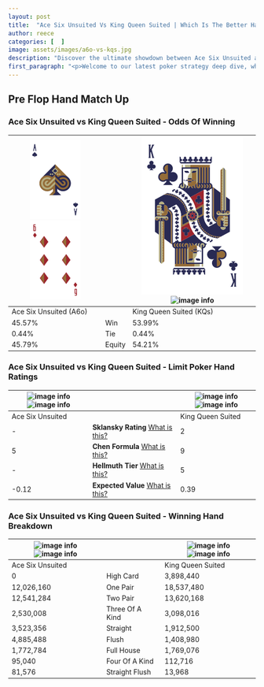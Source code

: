 ```yaml
---
layout: post
title:  "Ace Six Unsuited Vs King Queen Suited | Which Is The Better Hand In Poker? A Complete Guide"
author: reece
categories: [  ]
image: assets/images/a6o-vs-kqs.jpg
description: "Discover the ultimate showdown between Ace Six Unsuited and King Queen Suited in poker! Uncover the odds, strategies, and scenarios where one hand triumphs over the other. Get ready to up your poker game with this thrilling analysis."
first_paragraph: "<p>Welcome to our latest poker strategy deep dive, where we're pitting two distinct hands against each other in a high-stakes showdown: Ace Six Unsuited vs King Queen Suited.</p><p>In the dynamic world of poker, every decision counts, and knowing which hand holds the upper hand is key to your success at the table.</p><p>In this article, we'll dissect these two hands, explore the scenarios where one dominates the other, and equip you with the knowledge to make strategic choices that can tip the odds in your favor.</p><p>Get ready to unravel the intriguing dynamics of these poker hands and elevate your game to new heights.</p>"
---
```




[comment]: # (sp0)

## Pre Flop Hand Match Up

<div class="table hand-ratings" markdown="1"> 



### Ace Six Unsuited vs King Queen Suited - Odds Of Winning


    
| ![image info](assets/images/hand1/A.png) ![image info](assets/images/hand1/6o.png) |  | ![image info](assets/images/hand2/K.png) ![image info](assets/images/hand2/qs.png) |
| -------- | -------- | -------- |
| Ace Six Unsuited (A6o) |  | King Queen Suited (KQs) |
| 45.57% | Win | 53.99% |
| 0.44% | Tie | 0.44% |
| 45.79% | Equity | 54.21% |




[comment]: # (sp1)



### Ace Six Unsuited vs King Queen Suited - Limit Poker Hand Ratings


    
| ![image info](https://www.riverpairs.com/assets/images/hand1/A.png) ![image info](https://www.riverpairs.com/assets/images/hand1/6o.png) |  | ![image info](https://www.riverpairs.com/assets/images/hand2/K.png) ![image info](https://www.riverpairs.com/assets/images/hand2/qs.png) |
| -------- | -------- | -------- |
| Ace Six Unsuited |  | King Queen Suited |
| - | **Sklansky Rating** [What is this?](/sklansky-rating-explained) | 2 |
| 5 | **Chen Formula** [What is this?](/chen-formula-explained) | 9 |
| - | **Hellmuth Tier** [What is this?](/Hellmuth-tier-explained) | 5 |
| -0.12 | **Expected Value** [What is this?](/expected-value-explained) | 0.39 |




[comment]: # (sp2)



### Ace Six Unsuited vs King Queen Suited - Winning Hand Breakdown


    
| ![image info](https://www.riverpairs.com/assets/images/hand1/A.png) ![image info](https://www.riverpairs.com/assets/images/hand1/6o.png) |  | ![image info](https://www.riverpairs.com/assets/images/hand2/K.png) ![image info](https://www.riverpairs.com/assets/images/hand2/qs.png) |
| -------- | -------- | -------- |
| Ace Six Unsuited |  | King Queen Suited |
| 0 | High Card | 3,898,440 |
| 12,026,160 | One Pair | 18,537,480 |
| 12,541,284 | Two Pair | 13,620,168 |
| 2,530,008 | Three Of A Kind | 3,098,016 |
| 3,523,356 | Straight | 1,912,500 |
| 4,885,488 | Flush | 1,408,980 |
| 1,772,784 | Full House | 1,769,076 |
| 95,040 | Four Of A Kind | 112,716 |
| 81,576 | Straight Flush | 13,968 |




[comment]: # (sp3)



</div>

[comment]: # (sp4)



[comment]: # (sp5)

